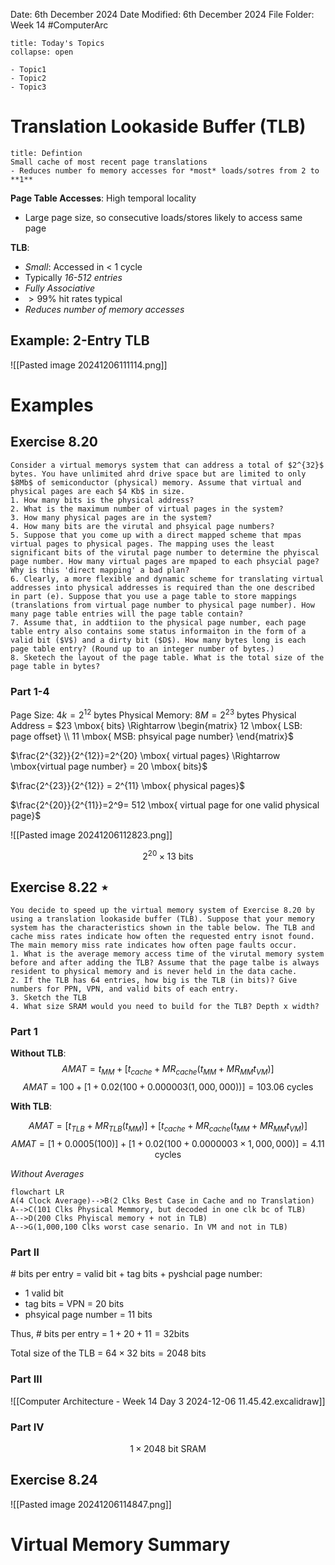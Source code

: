 Date: 6th December 2024
Date Modified: 6th December 2024
File Folder: Week 14
#ComputerArc 

```ad-abstract
title: Today's Topics
collapse: open

- Topic1
- Topic2
- Topic3

```

# Translation Lookaside Buffer (TLB)

```ad-summary
title: Defintion
Small cache of most recent page translations
- Reduces number fo memory accesses for *most* loads/sotres from 2 to **1**
```

**Page Table Accesses**: High temporal locality
- Large page size, so consecutive loads/stores likely to access same page

**TLB**:
- *Small*: Accessed in < 1 cycle
- Typically *16-512 entries*
- *Fully Associative*
- $> 99 \%$ hit rates typical
- *Reduces number of memory accesses*

## Example: 2-Entry TLB

![[Pasted image 20241206111114.png]]

# Examples

## Exercise 8.20

```ad-question
Consider a virtual memorys system that can address a total of $2^{32}$ bytes. You have unlimited ahrd drive space but are limited to only $8Mb$ of semiconductor (physical) memory. Assume that virtual and physical pages are each $4 Kb$ in size.
1. How many bits is the physical address?
2. What is the maximum number of virtual pages in the system?
3. How many physical pages are in the system?
4. How many bits are the virutal and phsyical page numbers?
5. Suppose that you come up with a direct mapped scheme that mpas virtual pages to physical pages. The mapping uses the least significant bits of the virutal page number to determine the phyiscal page number. How many virtual pages are mpaped to each phsycial page? Why is this 'direct mapping' a bad plan?
6. Clearly, a more flexible and dynamic scheme for translating virtual addresses into physical addresses is required than the one described in part (e). Suppose that you use a page table to store mappings (translations from virtual page number to physical page number). How many page table entries will the page table contain?
7. Assume that, in addtiion to the physical page number, each page table entry also contains some status informaiton in the form of a valid bit ($V$) and a dirty bit ($D$). How many bytes long is each page table entry? (Round up to an integer number of bytes.)
8. Sketech the layout of the page table. What is the total size of the page table in bytes?
```

### Part 1-4

Page Size: $4k = 2^{12} \mbox{ bytes}$
Physical Memory: $8M = 2^{23} \mbox{ bytes}$
Physical Address = $23 \mbox{ bits} \Rightarrow \begin{matrix} 12 \mbox{ LSB: page offset} \\ 11 \mbox{ MSB: phsyical page number} \end{matrix}$

$\frac{2^{32}}{2^{12}}=2^{20} \mbox{ virtual pages} \Rightarrow \mbox{virtual page number} = 20 \mbox{ bits}$

$\frac{2^{23}}{2^{12}} = 2^{11} \mbox{ physical pages}$

$\frac{2^{20}}{2^{11}}=2^9= 512 \mbox{ virtual page for one valid physical page}$

![[Pasted image 20241206112823.png]]

$$2^{20} \times 13 \mbox{ bits}$$

## Exercise 8.22 $\star$

```ad-question
You decide to speed up the virtual memory system of Exercise 8.20 by using a translation lookaside buffer (TLB). Suppose that your memory system has the characteristics shown in the table below. The TLB and cache miss rates indicate how often the requested entry isnot found. The main memory miss rate indicates how often page faults occur.
1. What is the average memory access time of the virutal memory system before and after adding the TLB? Assume that the page talbe is always resident to physical memory and is never held in the data cache.
2. If the TLB has 64 entries, how big is the TLB (in bits)? Give numbers for PPN, VPN, and valid bits of each entry.
3. Sketch the TLB
4. What size SRAM would you need to build for the TLB? Depth x width?
```

### Part 1

**Without TLB**:
$$AMAT = t_{MM}+[t_{cache}+MR_{cache}(t_{MM}+MR_{MM}t_{VM})]$$
$$AMAT = 100 + [1 + 0.02(100+0.000003(1,000,000))] = 103.06 \mbox{ cycles}$$

**With TLB**:

$$AMAT = [t_{TLB} + MR_{TLB}(t_{MM})] + [t_{cache} + MR_{cache}(t_{MM} + MR_{MM}t_{VM})]$$
$$AMAT = [1+0.0005(100)] + [1+0.02(100+0.0000003 \times 1,000,000)]  = 4.11 \mbox{ cycles}$$

*Without Averages*

```mermaid
flowchart LR
A(4 Clock Average)-->B(2 Clks Best Case in Cache and no Translation)
A-->C(101 Clks Physical Memmory, but decoded in one clk bc of TLB)
A-->D(200 Clks Phyiscal memory + not in TLB)
A-->G(1,000,100 Clks worst case senario. In VM and not in TLB)
```

### Part II

\# bits per entry = valid bit + tag bits + pyshcial page number:
- 1 valid bit
- tag bits = VPN = 20 bits
- phsyical page number = 11 bits

Thus, \# bits per entry = $1+20+11=32 \mbox{bits}$

Total size of the TLB = $64 \times 32 \mbox{ bits} = 2048 \mbox{ bits}$

### Part III

![[Computer Architecture - Week 14 Day 3 2024-12-06 11.45.42.excalidraw]]

### Part IV

$$1 \times 2048 \mbox{ bit SRAM}$$

## Exercise 8.24

![[Pasted image 20241206114847.png]]
# Virtual Memory Summary


